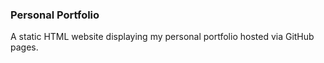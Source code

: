 ### Personal Portfolio

A static HTML website displaying my personal portfolio hosted via GitHub pages.
